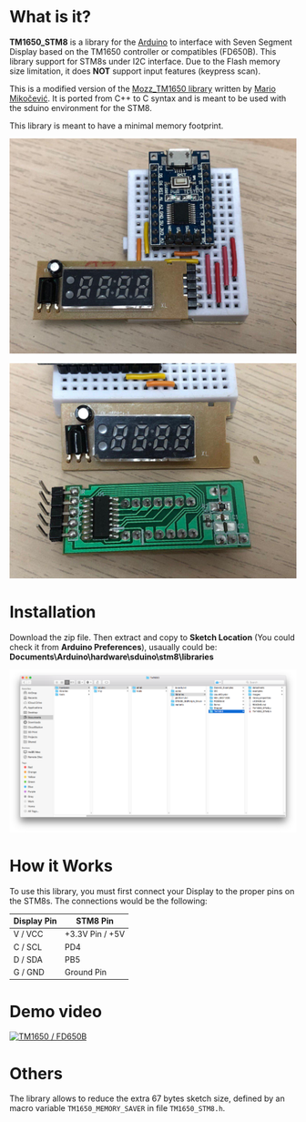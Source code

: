 What is it?
===========

**TM1650_STM8** is a library for the [Arduino](http://arduino.cc/) to interface with Seven Segment Display based on the
TM1650 controller or compatibles (FD650B). This library support for STM8s under I2C interface.
Due to the Flash memory size limitation, it does **NOT** support input features (keypress scan).

This is a modified version of the [Mozz_TM1650 library](https://github.com/mozgy/Mozz_TM1650) written by [Mario Mikočević](https://github.com/mozgy). 
It is ported from C++ to C syntax and is meant to be used with the sduino environment for the STM8.

This library is meant to have a minimal memory footprint. 

![FD650_Front.jpg](https://raw.githubusercontent.com/allenchak/TM1650_STM8/master/images/FD650_Front.jpg)

![FD650_Back.jpg](https://raw.githubusercontent.com/allenchak/TM1650_STM8/master/images/FD650_Back.jpg)

Installation
============

Download the zip file. Then extract and copy to **Sketch Location** (You could check it from **Arduino Preferences**), usaually could be: **Documents\Arduino\hardware\sduino\stm8\libraries**

![Arduino IDE](https://raw.githubusercontent.com/allenchak/TM1650_STM8/master/images/screenshot-01.png)

How it Works
============

To use this library, you must first connect your Display to the proper pins on the STM8s.
The connections would be the following:

Display Pin  | STM8 Pin
-------------|------------
V / VCC      | +3.3V Pin / +5V
C / SCL      | PD4
D / SDA      | PB5
G / GND      | Ground Pin


Demo video
============
[![TM1650 / FD650B](https://img.youtube.com/vi/BmOw3vWxCEU/0.jpg)](https://www.youtube.com/watch?v=BmOw3vWxCEU "TM1650 / FD650B")


Others
==============

The library allows to reduce the extra 67 bytes sketch size, defined by an macro variable `TM1650_MEMORY_SAVER` in file `TM1650_STM8.h`.

